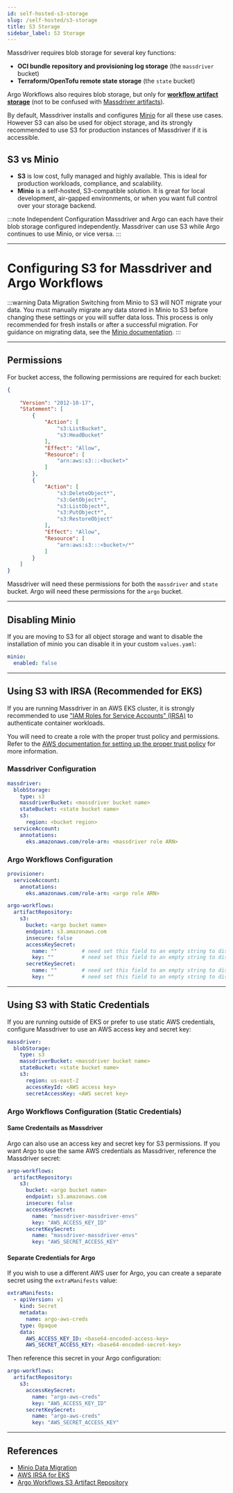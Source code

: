 ```yaml
---
id: self-hosted-s3-storage
slug: /self-hosted/s3-storage
title: S3 Storage
sidebar_label: S3 Storage
---
```


Massdriver requires blob storage for several key functions:
- **OCI bundle repository and provisioning log storage** (the `massdriver` bucket)
- **Terraform/OpenTofu remote state storage** (the `state` bucket)

Argo Workflows also requires blob storage, but only for [**workflow artifact storage**](https://argo-workflows.readthedocs.io/en/latest/walk-through/artifacts/) (not to be confused with [Massdriver artifacts](../concepts/03-artifacts.md)).

By default, Massdriver installs and configures [Minio](https://www.min.io/) for all these use cases. However S3 can also be used for object storage, and its strongly recommended to use S3 for production instances of Massdriver if it is accessible.

## S3 vs Minio
- **S3** is low cost, fully managed and highly available. This is ideal for production workloads, compliance, and scalability.
- **Minio** is a self-hosted, S3-compatible solution. It is great for local development, air-gapped environments, or when you want full control over your storage backend.

:::note Independent Configuration
Massdriver and Argo can each have their blob storage configured independently. Massdriver can use S3 while Argo continues to use Minio, or vice versa.
:::

---

# Configuring S3 for Massdriver and Argo Workflows

:::warning Data Migration
Switching from Minio to S3 will NOT migrate your data. You must manually migrate any data stored in Minio to S3 before changing these settings or you will suffer data loss. This process is only recommended for fresh installs or after a successful migration. For guidance on migrating data, see the [Minio documentation](https://min.io/docs/minio/linux/operations/data-migration.html).
:::

---

## Permissions

For bucket access, the following permissions are required for each bucket:

```json
{
    
    "Version": "2012-10-17",
    "Statement": [
        {
            "Action": [
                "s3:ListBucket",
                "s3:HeadBucket"
            ],
            "Effect": "Allow",
            "Resource": [
                "arn:aws:s3:::<bucket>"
            ]
        },
        {
            "Action": [
                "s3:DeleteObject*",
                "s3:GetObject*",
                "s3:ListObject*",
                "s3:PutObject*",
                "s3:RestoreObject"
            ],
            "Effect": "Allow",
            "Resource": [
                "arn:aws:s3:::<bucket>/*"
            ]
        }
    ]
}
```

Massdriver will need these permissions for both the `massdriver` and `state` bucket. Argo will need these permissions for the `argo` bucket.

---

## Disabling Minio

If you are moving to S3 for all object storage and want to disable the installation of minio you can disable it in your custom `values.yaml`:

```yaml
minio:
  enabled: false
```

---

## Using S3 with IRSA (Recommended for EKS)

If you are running Massdriver in an AWS EKS cluster, it is strongly recommended to use ["IAM Roles for Service Accounts" (IRSA)](https://docs.aws.amazon.com/eks/latest/userguide/iam-roles-for-service-accounts.html) to authenticate container workloads.

You will need to create a role with the proper trust policy and permissions. Refer to the [AWS documentation for setting up the proper trust policy](https://docs.aws.amazon.com/eks/latest/userguide/associate-service-account-role.html) for more information.

### Massdriver Configuration

```yaml
massdriver:
  blobStorage:
    type: s3
    massdriverBucket: <massdriver bucket name>
    stateBucket: <state bucket name>
    s3:
      region: <bucket region>
  serviceAccount:
    annotations:
      eks.amazonaws.com/role-arn: <massdriver role ARN>
```

### Argo Workflows Configuration

```yaml
provisioner:
  serviceAccount:
    annotations:
      eks.amazonaws.com/role-arn: <argo role ARN>

argo-workflows:
  artifactRepository:
    s3:
      bucket: <argo bucket name>
      endpoint: s3.amazonaws.com
      insecure: false
      accessKeySecret:
        name: ""        # need set this field to an empty string to disable credentialed access
        key: ""         # need set this field to an empty string to disable credentialed access
      secretKeySecret:
        name: ""        # need set this field to an empty string to disable credentialed access
        key: ""         # need set this field to an empty string to disable credentialed access
```

---

## Using S3 with Static Credentials

If you are running outside of EKS or prefer to use static AWS credentials, configure Massdriver to use an AWS access key and secret key:

```yaml
massdriver:
  blobStorage:
    type: s3
    massdriverBucket: <massdriver bucket name>
    stateBucket: <state bucket name>
    s3:
      region: us-east-2
      accessKeyId: <AWS access key>
      secretAccessKey: <AWS secret key>
```

### Argo Workflows Configuration (Static Credentials)

#### Same Credentails as Massdriver

Argo can also use an access key and secret key for S3 permissions. If you want Argo to use the same AWS credentials as Massdriver, reference the Massdriver secret:

```yaml
argo-workflows:
  artifactRepository:
    s3:
      bucket: <argo bucket name>
      endpoint: s3.amazonaws.com
      insecure: false
      accessKeySecret:
        name: "massdriver-massdriver-envs"
        key: "AWS_ACCESS_KEY_ID"
      secretKeySecret:
        name: "massdriver-massdriver-envs"
        key: "AWS_SECRET_ACCESS_KEY"
```

#### Separate Credentials for Argo

If you wish to use a different AWS user for Argo, you can create a separate secret using the `extraManifests` value:

```yaml
extraManifests:
  - apiVersion: v1
    kind: Secret
    metadata:
      name: argo-aws-creds
    type: Opaque
    data:
      AWS_ACCESS_KEY_ID: <base64-encoded-access-key>
      AWS_SECRET_ACCESS_KEY: <base64-encoded-secret-key>
```

Then reference this secret in your Argo configuration:

```yaml
argo-workflows:
  artifactRepository:
    s3:
      accessKeySecret:
        name: "argo-aws-creds"
        key: "AWS_ACCESS_KEY_ID"
      secretKeySecret:
        name: "argo-aws-creds"
        key: "AWS_SECRET_ACCESS_KEY"
```

---

## References

- [Minio Data Migration](https://min.io/docs/minio/linux/operations/data-migration.html)
- [AWS IRSA for EKS](https://docs.aws.amazon.com/eks/latest/userguide/iam-roles-for-service-accounts.html)
- [Argo Workflows S3 Artifact Repository](https://argoproj.github.io/argo-workflows/artifacts/#s3)

